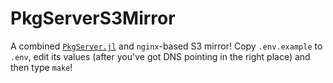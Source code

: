 # PkgServerS3Mirror

A combined [`PkgServer.jl`](https://github.com/JuliaPackaging/PkgServer.jl) and `nginx`-based S3 mirror!  Copy `.env.example` to `.env`, edit its values (after you've got DNS pointing in the right place) and then type `make`!
